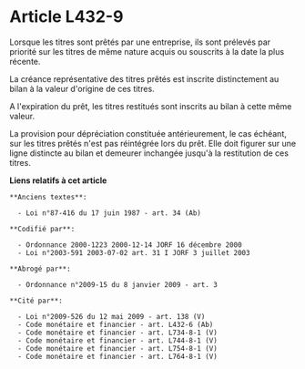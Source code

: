 # Article L432-9

Lorsque les titres sont prêtés par une entreprise, ils sont prélevés par priorité sur les titres de même nature acquis ou
souscrits à la date la plus récente.

La créance représentative des titres prêtés est inscrite distinctement au bilan à la valeur d'origine de ces titres.

A l'expiration du prêt, les titres restitués sont inscrits au bilan à cette même valeur.

La provision pour dépréciation constituée antérieurement, le cas échéant, sur les titres prêtés n'est pas réintégrée lors du
prêt. Elle doit figurer sur une ligne distincte au bilan et demeurer inchangée jusqu'à la restitution de ces titres.

**Liens relatifs à cet article**

	**Anciens textes**:

	  - Loi n°87-416 du 17 juin 1987 - art. 34 (Ab)

	**Codifié par**:

	  - Ordonnance 2000-1223 2000-12-14 JORF 16 décembre 2000
	  - Loi n°2003-591 2003-07-02 art. 31 I JORF 3 juillet 2003

	**Abrogé par**:

	  - Ordonnance n°2009-15 du 8 janvier 2009 - art. 3

	**Cité par**:

	  - Loi n°2009-526 du 12 mai 2009 - art. 138 (V)
	  - Code monétaire et financier - art. L432-6 (Ab)
	  - Code monétaire et financier - art. L734-8-1 (V)
	  - Code monétaire et financier - art. L744-8-1 (V)
	  - Code monétaire et financier - art. L754-8-1 (V)
	  - Code monétaire et financier - art. L764-8-1 (V)
